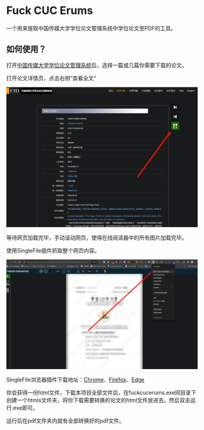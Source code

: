 # Fuck CUC Erums

一个用来提取中国传媒大学学位论文管理系统中学位论文至PDF的工具。



## 如何使用？

打开[中国传媒大学学位论文管理系统](https://erums.cuc.edu.cn/)后，选择一篇或几篇你需要下载的论文。

打开论文详情页，点击右侧“查看全文”

![image-20240517001614252](./assets/image-20240517001614252.png)

等待网页加载完毕，手动滚动网页，使得在线阅读器中的所有图片加载完毕。

使用SingleFile插件抓取整个网页内容。

![image-20240517001906058](./assets/image-20240517001906058.png)

SingleFile浏览器插件下载地址：[Chrome](https://chromewebstore.google.com/detail/singlefile/mpiodijhokgodhhofbcjdecpffjipkle)、[Firefox](https://addons.mozilla.org/firefox/addon/single-file)、[Edge](https://microsoftedge.microsoft.com/addons/detail/efnbkdcfmcmnhlkaijjjmhjjgladedno)

你会获得一份html文件，下载本项目全部文件后，在fuckcucerums.exe同目录下创建一个htmls文件夹，将你下载需要转换的论文的html文件放进去。然后双击运行.exe即可。

运行后在pdf文件夹内就有全部转换好的pdf文件。
